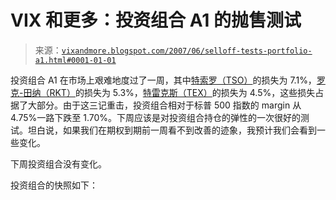 <!--yml

分类：未分类

日期：2024-05-18 19:11:20

-->

# VIX 和更多：投资组合 A1 的抛售测试

> 来源：[`vixandmore.blogspot.com/2007/06/selloff-tests-portfolio-a1.html#0001-01-01`](http://vixandmore.blogspot.com/2007/06/selloff-tests-portfolio-a1.html#0001-01-01)

投资组合 A1 在市场上艰难地度过了一周，其中[特索罗（TSO）](http://finance.google.com/finance?q=tso&hl=en)的损失为 7.1%，[罗克-田纳（RKT）](http://finance.google.com/finance?q=rkt&hl=en)的损失为 5.3%，[特雷克斯（TEX）](http://finance.google.com/finance?q=tex&hl=en)的损失为 4.5%，这些损失占据了大部分。由于这三记重击，投资组合相对于标普 500 指数的 margin 从 4.75%一路下跌至 1.70%。下周应该是对投资组合持仓的弹性的一次很好的测试。坦白说，如果我们在期权到期前一周看不到改善的迹象，我预计我们会看到一些变化。

下周投资组合没有变化。

投资组合的快照如下：
